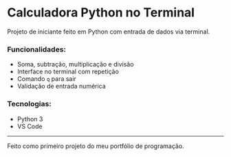 # Calculadora Python no Terminal

Projeto de iniciante feito em Python com entrada de dados via terminal.

### Funcionalidades:
- Soma, subtração, multiplicação e divisão
- Interface no terminal com repetição
- Comando `q` para sair
- Validação de entrada numérica

### Tecnologias:
- Python 3
- VS Code

---
Feito como primeiro projeto do meu portfólio de programação.
